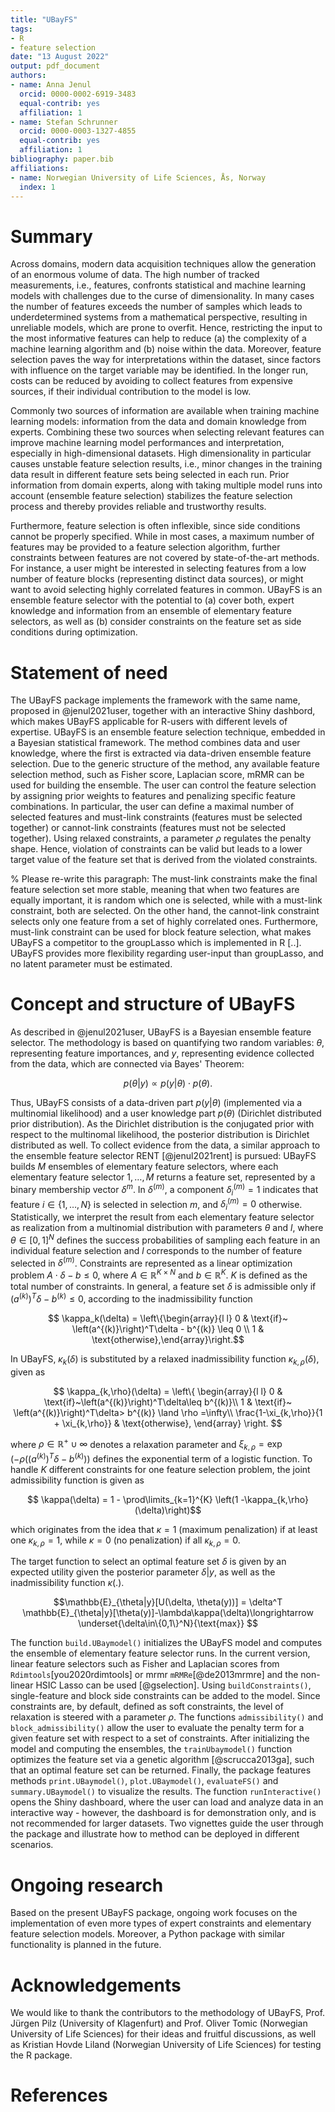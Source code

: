 ```yaml
---
title: "UBayFS"
tags:
- R
- feature selection
date: "13 August 2022"
output: pdf_document
authors:
- name: Anna Jenul
  orcid: 0000-0002-6919-3483
  equal-contrib: yes
  affiliation: 1
- name: Stefan Schrunner
  orcid: 0000-0003-1327-4855
  equal-contrib: yes
  affiliation: 1
bibliography: paper.bib
affiliations:
- name: Norwegian University of Life Sciences, Ås, Norway
  index: 1
---
```


# Summary

Across domains, modern data acquisition techniques allow the generation of an enormous volume of data. The high number of tracked measurements, i.e., features, confronts statistical and machine learning models with challenges due to the curse of dimensionality. In many cases the number of features exceeds the number of samples which leads to underdetermined systems from a mathematical perspective, resulting in unreliable models, which are prone to overfit. Hence, restricting the input to the most informative features can help to reduce (a) the complexity of a machine learning algorithm and (b) noise within the data. Moreover, feature selection paves the way for interpretations within the dataset, since factors with influence on the target variable may be identified. In the longer run, costs can be reduced by avoiding to collect features from expensive sources, if their individual contribution to the model is low.   

Commonly two sources of information are available when training machine learning models: information from the data and domain knowledge from experts. Combining these two sources when selecting relevant features can improve machine learning model performances and interpretation, especially in high-dimensional datasets. High dimensionality in particular causes unstable feature selection results, i.e., minor changes in the training data result in different feature sets being selected in each run. Prior information from domain experts, along with taking multiple model runs into account (ensemble feature selection) stabilizes the feature selection process and thereby provides reliable and trustworthy results.

Furthermore, feature selection is often inflexible, since side conditions cannot be properly specified. While in most cases, a maximum number of features may be provided to a feature selection algorithm, further constraints between features are not covered by state-of-the-art methods. For instance, a user might be interested in selecting features from a low number of feature blocks (representing distinct data sources), or might want to avoid selecting highly correlated features in common. UBayFS is an ensemble feature selector with the potential to (a) cover both, expert knowledge and information from an ensemble of elementary feature selectors, as well as (b) consider constraints on the feature set as side conditions during optimization.

# Statement of need

The UBayFS package implements the framework with the same name, proposed in @jenul2021user, together with an interactive Shiny dashbord, which makes UBayFS applicable for R-users with different levels of expertise. UBayFS is an ensemble feature selection technique, embedded in a Bayesian statistical framework. The method combines data and user knowledge, where the first is extracted via data-driven ensemble feature selection. Due to the generic structure of the method, any available feature selection method, such as Fisher score, Laplacian score, mRMR can be used for building the ensemble. The user can control the feature selection by assigning prior weights to features and penalizing specific feature combinations. In particular, the user can define a maximal number of selected features and must-link constraints (features must be selected together) or cannot-link constraints (features must not be selected together). Using relaxed constraints, a parameter $\rho$ regulates the penalty shape. Hence, violation of constraints can be valid but leads to a lower target value of the feature set that is derived from the violated constraints.  

% Please re-write this paragraph:
The must-link constraints make the final feature selection set more stable, meaning that when two features are equally important, it is random which one is selected, while with a must-link constraint, both are selected. On the other hand, the cannot-link constraint selects only one feature from a set of highly correlated ones. Furthermore, must-link constraint can be used for block feature selection, what makes UBayFS a competitor to the groupLasso which is implemented in R [..]. UBayFS provides more flexibility regarding user-input than groupLasso, and no latent parameter must be estimated.  

# Concept and structure of UBayFS

As described in @jenul2021user, UBayFS is a Bayesian ensemble feature selector. The methodology is based on quantifying two random variables: $\theta$, representing feature importances, and $y$, representing evidence collected from the data, which are connected via Bayes' Theorem:

$$p(\theta|y)\propto p(y|\theta)\cdot p(\theta).$$

Thus, UBayFS consists of a data-driven part $p(y|\theta)$ (implemented via a multinomial likelihood) and a user knowledge part $p(\theta)$ (Dirichlet distributed prior distribution). As the Dirichlet distribution is the conjugated prior with respect to the multinomal likelihood, the posterior distribution is Dirichlet distributed as well. To collect evidence from the data, a similar approach to the ensemble feature selector RENT [@jenul2021rent] is pursued: UBayFS builds $M$ ensembles of elementary feature selectors, where each elementary feature selector $1,…,M$ returns a feature set, represented by a binary membership vector $\delta^{m}$. In $\delta^{(m)}$, a component $\delta_i^{(m)}=1$ indicates that feature $i\in\{1,\dots,N\}$ is selected in selection $m$, and $\delta_i^{(m)}=0$ otherwise. Statistically, we interpret the result from each elementary feature selector as realization from a multinomial distribution with parameters $\theta$ and $l$, where $\theta\in[0,1]^N$ defines the success probabilities of sampling each feature in an individual feature selection and $l$ corresponds to the number of feature selected in $\delta^{(m)}$. Constraints are represented as a linear optimization problem $A\cdot \delta-b\leq 0$, where $A\in\mathbb{R}^{K\times N}$ and $b\in\mathbb{R}^K$. $K$ is defined as the total number of constraints. In general, a feature set $\delta$ is admissible only if $\left(a^{(k)}\right)^T\delta - b^{(k)} \leq 0$, according to the inadmissibility function

$$ \kappa_k(\delta) = \left\{\begin{array}{l l}
    0 & \text{if}~ \left(a^{(k)}\right)^T\delta - b^{(k)} \leq 0 \\
    1 & \text{otherwise},\end{array}\right.$$

In UBayFS, $\kappa_k(\delta)$ is substituted by a relaxed inadmissibility function $\kappa_{k,\rho}(\delta)$, given as

$$
\kappa_{k,\rho}(\delta) = \left\{
    \begin{array}{l l}
    0 & \text{if}~\left(a^{(k)}\right)^T\delta\leq b^{(k)}\\
    1 & \text{if}~ \left(a^{(k)}\right)^T\delta> b^{(k)} \land \rho =\infty\\
    \frac{1-\xi_{k,\rho}}{1 + \xi_{k,\rho}} & \text{otherwise},
    \end{array}
    \right.
$$
    
where $\rho\in\mathbb{R}^+ \cup {\infty}$ denotes a relaxation parameter and
$\xi_{k,\rho} = \exp\left(-\rho \left(\left( a^{(k)}\right)^T\delta - b^{(k)}\right)\right)$ defines the exponential term of a logistic function. To handle $K$ different constraints for one feature selection problem, the joint admissibility function is given as

$$ \kappa(\delta)
    = 1 - \prod\limits_{k=1}^{K} \left(1 -\kappa_{k,\rho}(\delta)\right)$$

which originates from the idea that $\kappa = 1$ (maximum penalization) if at least one $\kappa_{k,\rho}=1$, while $\kappa=0$ (no penalization) if all $\kappa_{k,\rho}=0$. 

The target function to select an optimal feature set $\delta$ is given by an expected utility given the posterior parameter $\delta | y$, as well as the inadmissibility function $\kappa(.)$.

$$\mathbb{E}_{\theta|y}[U(\delta, \theta(y))] = \delta^T \mathbb{E}_{\theta|y}[\theta(y)]-\lambda\kappa(\delta)\longrightarrow \underset{\delta\in\{0,1\}^N}{\text{max}}
$$

The function `build.UBaymodel()` initializes the UBayFS model and computes the ensemble of elementary feature selector runs. In the current version, linear feature selectors such as Fisher and Laplacian scores from `Rdimtools`[you2020rdimtools] or mrmr `mRMRe`[@de2013mrmre] and the non-linear HSIC Lasso can be used [@gselection]. Using `buildConstraints()`, single-feature and block side constraints can be added to the model. Since constraints are, by default, defined as soft constraints, the level of relaxation is steered with a parameter $\rho$. The functions `admissibility()` and `block_admissibility()` allow the user to evaluate the penalty term for a given feature set with respect to a set of constraints. After initializing the model and computing the ensembles, the `trainUbaymodel()` function optimizes the feature set via a genetic algorithm [@scrucca2013ga], such that an optimal feature set can be returned. Finally, the package features methods `print.UBaymodel()`, `plot.UBaymodel()`, `evaluateFS()` and `summary.UBaymodel()` to visualize the results. The function `runInteractive()` opens the Shiny dashboard, where the user can load and analyze data in an interactive way - however, the dashboard is for demonstration only, and is not recommended for larger datasets. Two vignettes guide the user through the package and illustrate how to method can be deployed in different scenarios.

# Ongoing research
Based on the present UBayFS package, ongoing work focuses on the implementation of even more types of expert constraints and elementary feature selection models. Moreover, a Python package with similar functionality is planned in the future.

# Acknowledgements
We would like to thank the contributors to the methodology of UBayFS, Prof. Jürgen Pilz (University of Klagenfurt) and Prof. Oliver Tomic (Norwegian University of Life Sciences) for their ideas and fruitful discussions, as well as Kristian Hovde Liland (Norwegian University of Life Sciences) for testing the R package.

# References
